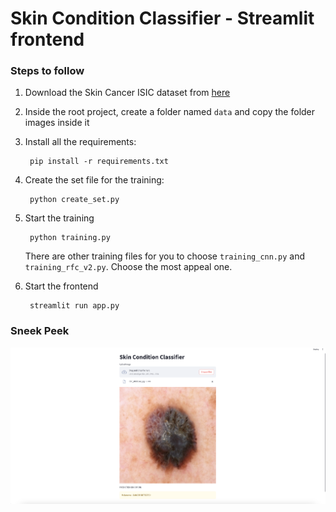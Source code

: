 # Skin Condition Classifier - Streamlit frontend

### Steps to follow
1. Download the Skin Cancer ISIC dataset from [here](https://www.kaggle.com/datasets/nodoubttome/skin-cancer9-classesisic)

2. Inside the root project, create a folder named `data` and copy the folder images inside it

3. Install all the requirements: 

        pip install -r requirements.txt

4. Create the set file for the training:

        python create_set.py


5. Start the training

        python training.py

    There are other training files for you to choose `training_cnn.py` and `training_rfc_v2.py`. Choose the most appeal one.

6. Start the frontend

        streamlit run app.py


### Sneek Peek
![alt text](imgs/sneek_peek.png)

